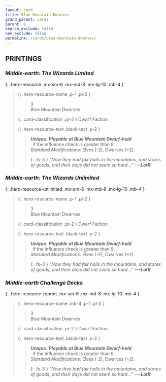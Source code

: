 ```yaml
---
layout: card
title: Blue Mountain Dwarves
grand_parent: Cards
parent: B
search_exclude: false
nav_exclude: false
permalink: /cards/blue-mountain-dwarves/
---
```


## PRINTINGS


### _Middle-earth: The Wizards Limited_

{: .hero-resource .mx-sm-6 .mx-md-8 .mx-lg-10 .mb-4 }
> {: .hero-resource-name .p-1 .pl-2 }
> > <div class="card-mp">3</div>
> > <div class="card-name">Blue Mountain Dwarves</div>
>
> {: .card-classification .pr-2 }
> Dwarf Faction
>
> {: .hero-resource-text .black-text .p-2 }
> > _**Unique.**_ _**Playable at Blue Mountain Dwarf-hold**_ <br>&ensp;if the influence check is greater than 9. <br>_Standard Modifications:_ Elves (-2), Dwarves (+2). 
> > 
> > {: .fs-3 } 
> > _“Now they had fair halls in the mountains, and stores of goods, and their days did not seem so hard...”_ ***---&#65279;LotR*** 
> 

### _Middle-earth: The Wizards Unlimited_

{: .hero-resource-unlimited .mx-sm-6 .mx-md-8 .mx-lg-10 .mb-4 }
> {: .hero-resource-name .p-1 .pl-2 }
> > <div class="card-mp">3</div>
> > <div class="card-name">Blue Mountain Dwarves</div>
>
> {: .card-classification .pr-2 }
> Dwarf Faction
>
> {: .hero-resource-text .black-text .p-2 }
> > _**Unique.**_ _**Playable at Blue Mountain Dwarf-hold**_ <br>&ensp;if the influence check is greater than 9. <br>_Standard Modifications:_ Elves (-2), Dwarves (+2). 
> > 
> > {: .fs-3 } 
> > _“Now they had fair halls in the mountains, and stores of goods, and their days did not seem so hard...”_ ***---&#65279;LotR*** 
> 

### _Middle-earth Challenge Decks_

{: .hero-resource-reprint .mx-sm-6 .mx-md-8 .mx-lg-10 .mb-4 }
> {: .hero-resource-name .mb-4 .p-1 .pl-2 }
> > <div class="card-mp">3</div>
> > <div class="card-name">Blue Mountain Dwarves</div>
>
> {: .card-classification .pr-2 }
> Dwarf Faction
>
> {: .hero-resource-text .black-text .p-2 }
> > _**Unique.**_ _**Playable at Blue Mountain Dwarf-hold**_ <br>&ensp;if the influence check is greater than 9. <br>_Standard Modifications:_ Elves (-2), Dwarves (+2). 
> > 
> > {: .fs-3 } 
> > _“Now they had fair halls in the mountains, and stores of goods, and their days did not seem so hard...”_ ***---&#65279;LotR*** 
> 
